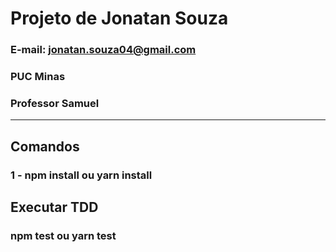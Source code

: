 # Projeto de Jonatan Souza
### E-mail: jonatan.souza04@gmail.com
### PUC Minas 
### Professor Samuel
------------------------------------------------------

## Comandos
  ### 1 - npm install ou yarn install
  

## Executar TDD
  ### npm test ou yarn test
